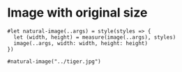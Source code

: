 # Image with original size

```typ
#let natural-image(..args) = style(styles => {
  let (width, height) = measure(image(..args), styles)
  image(..args, width: width, height: height)
})

#natural-image("../tiger.jpg")
```